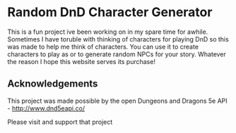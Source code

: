 # Random DnD Character Generator

This is a fun project ive been working on in my spare time for awhile. Sometimes I have toruble with thinking of characters for playing DnD so this was made to help me think of characters. You can use it to create characters to play as or to generate random NPCs for your story. Whatever the reason I hope this website serves its purchase!






## Acknowledgements

This project was made possible by the open Dungeons and Dragons 5e API - http://www.dnd5eapi.co/

Please visit and support that project